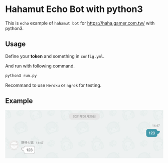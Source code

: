 # Hahamut Echo Bot with python3

This is `echo` example of `hahamut bot` for https://haha.gamer.com.tw/ with python3.

## Usage

Define your **token** and something in `config.yml`.

And run with following command.

```bash
python3 run.py
```

Recommand to use `Heroku` or `ngrok` for testing.

## Example

![example](./docs/example.png)
